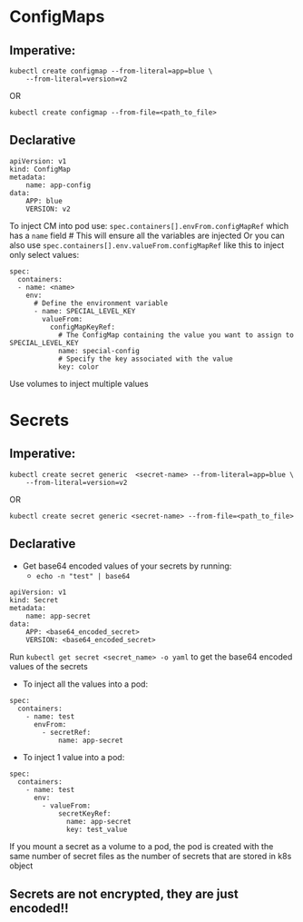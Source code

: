 # ConfigMaps
## Imperative:
```
kubectl create configmap --from-literal=app=blue \
    --from-literal=version=v2
```

OR

`kubectl create configmap --from-file=<path_to_file>`

## Declarative

```
apiVersion: v1
kind: ConfigMap
metadata:
    name: app-config
data:
    APP: blue
    VERSION: v2
```

To inject CM into pod use: `spec.containers[].envFrom.configMapRef` which has a `name` field # This will ensure all the variables are injected
Or you can also use `spec.containers[].env.valueFrom.configMapRef` like this to inject only select values: 
```
spec:
  containers:
  - name: <name> 
    env:
      # Define the environment variable
      - name: SPECIAL_LEVEL_KEY
        valueFrom:
          configMapKeyRef:
            # The ConfigMap containing the value you want to assign to SPECIAL_LEVEL_KEY
            name: special-config
            # Specify the key associated with the value
            key: color
```
Use volumes to inject multiple values 

# Secrets
## Imperative:
```
kubectl create secret generic  <secret-name> --from-literal=app=blue \
    --from-literal=version=v2
```

OR

`kubectl create secret generic <secret-name> --from-file=<path_to_file>`


## Declarative

- Get base64 encoded values of your secrets by running:
  - `echo -n "test" | base64`

```
apiVersion: v1
kind: Secret
metadata:
    name: app-secret
data:
    APP: <base64_encoded_secret>
    VERSION: <base64_encoded_secret>
```

Run `kubectl get secret <secret_name> -o yaml` to get the base64 encoded values of the secrets

- To inject all the values into a pod: 

```
spec:
  containers:
    - name: test
      envFrom:
        - secretRef:
            name: app-secret
```

- To inject 1 value into a pod: 
```
spec:
  containers:
    - name: test
      env:
        - valueFrom:
            secretKeyRef:
              name: app-secret
              key: test_value
```

If you mount a secret as a volume to a pod, the pod is created with the same number of secret files as the number of secrets that are stored in k8s object

## Secrets are not encrypted, they are just encoded!!